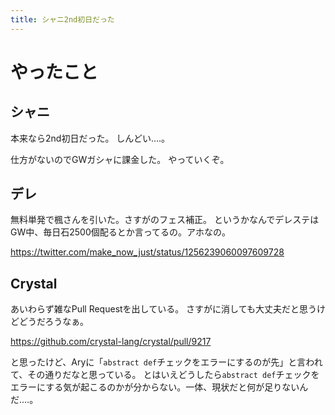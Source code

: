 ```yaml
---
title: シャニ2nd初日だった
---
```


# やったこと

## シャニ

本来なら2nd初日だった。
しんどい‥‥。

仕方がないのでGWガシャに課金した。
やっていくぞ。

## デレ

無料単発で楓さんを引いた。さすがのフェス補正。
というかなんでデレステはGW中、毎日石2500個配るとか言ってるの。アホなの。

<https://twitter.com/make_now_just/status/1256239060097609728>

## Crystal

あいわらず雑なPull Requestを出している。
さすがに消しても大丈夫だと思うけどどうだろうなぁ。

<https://github.com/crystal-lang/crystal/pull/9217>

と思ったけど、Aryに「`abstract def`チェックをエラーにするのが先」と言われて、その通りだなと思っている。
とはいえどうしたら`abstract def`チェックをエラーにする気が起こるのかが分からない。一体、現状だと何が足りないんだ‥‥。
